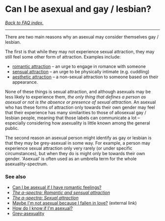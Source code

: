# Can I be asexual and gay / lesbian?

[*Back to FAQ index.*](https://github.com/MissTeapot/LGBT-Wikis/blob/main/github_wiki/asexuality/faq.md)

---

There are two main reasons why an asexual may consider themselves gay / lesbian.

The first is that while they may not experience sexual attraction, they may still feel some other form of attraction. Examples include:

* [romantic attraction](https://github.com/MissTeapot/LGBT-Wikis/blob/main/github_wiki/asexuality/the_spectra#wiki_romantic_attraction.md) – an urge to engage in romance with someone
* [sensual attraction](https://github.com/MissTeapot/LGBT-Wikis/blob/main/github_wiki/asexuality/the_spectra#wiki_sensual_and_aesthetic_attraction.md) – an urge to be physically intimate (e.g. cuddling)
* [aesthetic attraction](https://github.com/MissTeapot/LGBT-Wikis/blob/main/github_wiki/asexuality/the_spectra#wiki_sensual_and_aesthetic_attraction.md) – a non-sexual attraction to someone based on their appearance.

None of these things is sexual attraction, and although asexuals may be less likely to experience them, *the only thing that defines a person as asexual or not is the absence or presence of sexual attraction*. An asexual who has these forms of attraction only towards their own gender may feel that their experience has many similarities to those of allosexual gay / lesbian people, meaning that those labels can communicate a lot – especially considering how asexuality is little known among the general public.

The second reason an asexual person might identify as gay or lesbian is that they may be grey-asexual in some way. For example, a person may experience sexual attraction only very rarely (or under specific circumstances), but when they do is might only be towards their own gender. 'Asexual' is often used as an umbrella term for the whole asexuality-spectrum.

### See also

* [Can I be asexual if I have romantic feelings?](https://github.com/MissTeapot/LGBT-Wikis/blob/main/github_wiki/asexuality/faq/can_i_be_asexual_if_i_have_romantic_feelings.md)
* [*The a-spectra: Romantic and sensual attraction*](https://github.com/MissTeapot/LGBT-Wikis/blob/main/github_wiki/asexuality/the_spectra#wiki_romantic_and_sensual_attraction.md)
* [*The a-spectra: Sexual attraction*](https://github.com/MissTeapot/LGBT-Wikis/blob/main/github_wiki/asexuality/the_spectra#wiki_sexual_attraction.md)
* [Maybe I'm not asexual because I fallen in love?](https://www.asexualityarchive.com/maybe-im-not-really-asexual-because-ive-fallen-in-love/) (external link)
* [How do I know if I'm asexual?](https://github.com/MissTeapot/LGBT-Wikis/blob/main/github_wiki/asexuality/faq/how_do_i_know.md)
* [Grey-asexuality](https://github.com/MissTeapot/LGBT-Wikis/blob/main/github_wiki/asexuality/grey-asexuality.md)